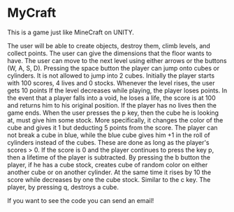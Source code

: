 # MyCraft
This is a game just like MineCraft on UNITY.

The user will be able to create objects, destroy them, climb levels, and collect points.
Τhe user can give the dimensions that the floor wants to have.
The user can move to the next level using either arrows or the buttons (W, A, S, D).
Pressing the space button the player can jump onto cubes or cylinders.
It is not allowed to jump into 2 cubes.
Initially the player starts with 100 scores, 4 lives and 0 stocks.
Whenever the level rises, the user gets 10 points 
If the level decreases while playing, the player loses points.
In the event that a player falls into a void, he loses a life, the score is at 100 and returns him to his original position. 
If the player has no lives then the game ends.
When the user presses the p key, then the cube he is looking at, must give him some stock.
More specifically, it changes the color of the cube and gives it 1 but deducting 5 points from the score.
The player can not break a cube in blue, while the blue cube gives him +1 in the roll of cylinders instead of the cubes. 
These are done as long as the player's scores > 0. 
If the score is 0 and the player continues to press the key p, then a lifetime of the player is subtracted.
By pressing the b button the player, if he has a cube stock, creates cube of random color on either another cube or on
another cylinder. At the same time it rises by 10 the score while decreases by one the cube stock.
Similar to the c key.
The player, by pressing q, destroys a cube.

If you want to see the code you can send an email!
